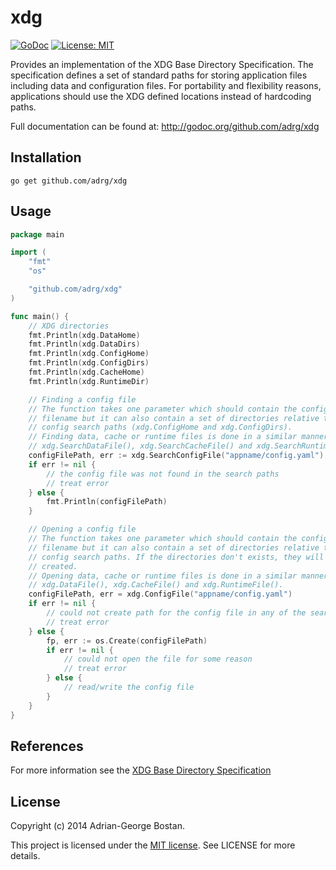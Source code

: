 xdg
===
[![GoDoc](http://img.shields.io/badge/godoc-reference-blue.svg?style=flat-square)](https://godoc.org/github.com/adrg/xdg)
[![License: MIT](http://img.shields.io/badge/license-MIT-red.svg?style=flat-square)](http://opensource.org/licenses/MIT)

Provides an implementation of the XDG Base Directory Specification. The
specification defines a set of standard paths for storing application files
including data and configuration files. For portability and flexibility
reasons, applications should use the XDG defined locations instead of
hardcoding paths.

Full documentation can be found at: http://godoc.org/github.com/adrg/xdg

## Installation
    go get github.com/adrg/xdg

## Usage

```go
package main

import (
	"fmt"
	"os"

	"github.com/adrg/xdg"
)

func main() {
	// XDG directories
	fmt.Println(xdg.DataHome)
	fmt.Println(xdg.DataDirs)
	fmt.Println(xdg.ConfigHome)
	fmt.Println(xdg.ConfigDirs)
	fmt.Println(xdg.CacheHome)
	fmt.Println(xdg.RuntimeDir)

	// Finding a config file
	// The function takes one parameter which should contain the config
	// filename but it can also contain a set of directories relative to the
	// config search paths (xdg.ConfigHome and xdg.ConfigDirs).
	// Finding data, cache or runtime files is done in a similar manner using
	// xdg.SearchDataFile(), xdg.SearchCacheFile() and xdg.SearchRuntimeFile().
	configFilePath, err := xdg.SearchConfigFile("appname/config.yaml")
	if err != nil {
		// the config file was not found in the search paths
		// treat error
	} else {
		fmt.Println(configFilePath)
	}

	// Opening a config file
	// The function takes one parameter which should contain the config
	// filename but it can also contain a set of directories relative to the
	// config search paths. If the directories don't exists, they will be
	// created.
	// Opening data, cache or runtime files is done in a similar manner using
	// xdg.DataFile(), xdg.CacheFile() and xdg.RuntimeFile().
	configFilePath, err = xdg.ConfigFile("appname/config.yaml")
	if err != nil {
		// could not create path for the config file in any of the search paths
		// treat error
	} else {
		fp, err := os.Create(configFilePath)
		if err != nil {
			// could not open the file for some reason
			// treat error
		} else {
			// read/write the config file
		}
	}
}
```

## References
For more information see the
[XDG Base Directory Specification](http://standards.freedesktop.org/basedir-spec/basedir-spec-latest.html)

## License
Copyright (c) 2014 Adrian-George Bostan.

This project is licensed under the [MIT license](http://opensource.org/licenses/MIT). See LICENSE for more details.
